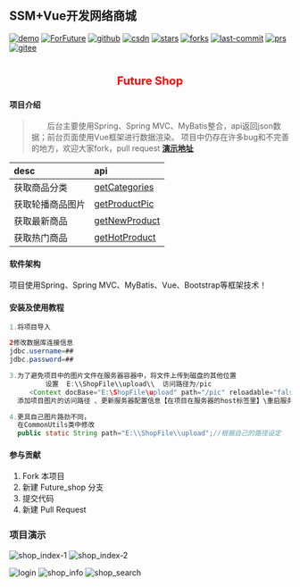 ## SSM+Vue开发网络商城

[![demo](https://badgen.net/badge/demo/演示)](http://ganquanzhong.top/shop)
[![ForFuture](https://badgen.net/badge/ForFuture/gqzdev/cyan)](http://ganquanzhong.top)
[![github](https://badgen.net/badge/github/github?icon)](https://github.com/gqzdev)
[![csdn](https://badgen.net/badge/blog/ganquanzhong/red)](https://blog.csdn.net/ganquanzhong)
[![stars](https://badgen.net/github/stars/gqzdev/shop)](https://github.com/gqzdev/shop)
[![forks](https://badgen.net/github/forks/gqzdev/shop)](https://github.com/gqzdev/shop)
[![last-commit](https://badgen.net/github/last-commit/gqzdev/shop)](https://github.com/gqzdev/shop)
[![prs](https://badgen.net/github/prs/gqzdev/shop)](https://github.com/gqzdev/shop)
[![gitee](https://badgen.net/badge/gitee/zhong96/orange)](https://gitee.com/zhong96)

# <span style="color:red;font-size:20px;"><center>Future Shop</center></span>

#### 项目介绍
  
>&emsp;&emsp;后台主要使用Spring、Spring MVC、MyBatis整合，api返回json数据；前台页面使用Vue框架进行数据渲染。
>项目中仍存在许多bug和不完善的地方，欢迎大家fork，pull request
> **<a href="http://ganquanzhong.top/shop/" target="_blank">演示地址</a>** 
 
| desc | api |
|:--|:--| 
|获取商品分类|<a href="http://ganquanzhong.top/shop/getCategories" target="_blank">getCategories</a>|
|获取轮播商品图片|<a href="http://ganquanzhong.top/shop/getProductPic" target="_blank">getProductPic</a>|
|获取最新商品|<a href="http://ganquanzhong.top/shop/getNewProduct" target="_blank">getNewProduct</a>|
|获取热门商品|<a href="http://ganquanzhong.top/shop/getHotProduct" target="_blank">getHotProduct</a>|

 

#### 软件架构
项目使用Spring、Spring MVC、MyBatis、Vue、Bootstrap等框架技术！

#### 安装及使用教程

```java
1.将项目导入

2修改数据库连接信息
jdbc.username=##
jdbc.password=##

3.为了避免项目中的图片文件在服务器容器中，将文件上传到磁盘的其他位置
         设置  E:\\ShopFile\\upload\\  访问路径为/pic
	 <Context docBase="E:\ShopFile\upload" path="/pic" reloadable="false"/>
  添加项目图片的访问路径 、更新服务器配置信息【在项目在服务器的host标签里】\重启服务器

4.更具自己图片路劲不同，
  在CommonUtils类中修改
  public static String path="E:\\ShopFile\\upload";//根据自己的路径设定
```

#### 参与贡献

1. Fork 本项目
2. 新建 Future_shop 分支
3. 提交代码
4. 新建 Pull Request

### 项目演示
 
 
![shop_index-1](https://gitee.com/uploads/images/2018/0601/115724_87fe5c54_1134592.png "屏幕截图.png")
![shop_index-2](https://gitee.com/uploads/images/2018/0601/115759_671eb7c1_1134592.png "屏幕截图.png")

![login](https://gitee.com/uploads/images/2018/0601/115559_f89c3492_1134592.png "屏幕截图.png")
![shop_info](https://gitee.com/uploads/images/2018/0601/115833_e1287f8c_1134592.png "屏幕截图.png")
![shop_search](https://gitee.com/uploads/images/2018/0601/115908_48117bba_1134592.png "屏幕截图.png")
